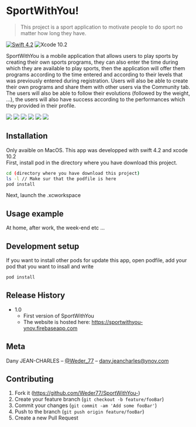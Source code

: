 # SportWithYou!
> This project is a sport application to motivate people to do sport no matter how long they have.

[![Swift 4.2](https://img.shields.io/badge/Swift-4.2-orange.svg?style=flat)](https://swift.org/)
![Xcode 10.2][xcode-image]

SportWithYou is a mobile application that allows users to play sports by creating their own sports programs, they can also enter the time during which they are available to play sports, then the application will offer them programs according to the time entered and according to their levels that was previously entered during registration. Users will also be able to create their own programs and share them with other users via the Community tab. The users will also be able to follow their evolutions (followed by the weight, ...), the users will also have success according to the performances which they provided in their profile.

![](Screens/Accueuil.png)
![](Screens/Explication.png)
![](Screens/Connexion.png)
![](Screens/Programmes.png)
![](Screens/Suivi_poids.png)
![](Screens/En_exercice.png)

## Installation

Only avaible on MacOS. This app was developped with swift 4.2 and xcode 10.2<br> 
First, install pod in the directory where you have download this project.
```sh
cd (directory where you have download this project)
ls -l // Make sur that the podfile is here
pod install
```
Next, launch the .xcworkspace


## Usage example

At home, after work, the week-end etc ...
<br>
## Development setup

If you want to install other pods for update this app, open podfile, add your pod that you want to insall and write
```sh
pod install
```

## Release History

* 1.0
    * First version of SportWithYou
    * The website is hosted here: https://sportwithyou-ynov.firebaseapp.com

## Meta

Dany JEAN-CHARLES – [@Weder_77](https://twitter.com/Weder_77) – dany.jeancharles@ynov.com



## Contributing

1. Fork it (<https://github.com/Weder77/SportWithYou->)
2. Create your feature branch (`git checkout -b feature/fooBar`)
3. Commit your changes (`git commit -am 'Add some fooBar'`)
4. Push to the branch (`git push origin feature/fooBar`)
5. Create a new Pull Request

<!-- Markdown link & img dfn's -->
[swift-image]: https://img.shields.io/apm/v/swift.svg?color=swift&label=swift&logo=swift&logoColor=swift
[xcode-image]: https://img.shields.io/apm/v/xcode.svg?color=xcode&label=xcode&logo=xcode&logoColor=xcode
[npm-url]: https://npmjs.org/package/datadog-metrics
[npm-downloads]: https://img.shields.io/npm/dm/datadog-metrics.svg?style=flat-square
[travis-image]: https://img.shields.io/travis/dbader/node-datadog-metrics/master.svg?style=flat-square
[travis-url]: https://travis-ci.org/dbader/node-datadog-metrics
[wiki]: https://github.com/yourname/yourproject/wiki
